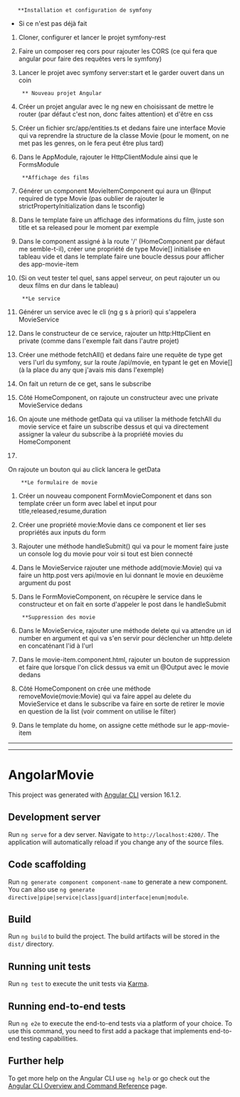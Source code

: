        **Installation et configuration de symfony

* Si ce n'est pas déjà fait

1. Cloner, configurer et lancer le projet symfony-rest
	
2. Faire un composer req cors pour rajouter les CORS (ce qui fera que angular pour faire des requêtes vers le symfony)
	
3. Lancer le projet avec symfony server:start et le garder ouvert dans un coin

        ** Nouveau projet Angular
	
1. Créer un projet angular avec le ng new en choisissant de mettre le router (par défaut c'est non, donc faites attention) et d'être en css
	
2. Créer un fichier src/app/entities.ts et dedans faire une interface Movie qui va reprendre la structure de la classe Movie (pour le moment, on ne met pas les genres, on le fera peut être plus tard)
	
3. Dans le AppModule, rajouter le HttpClientModule ainsi que le FormsModule


        **Affichage des films

1. Générer un component MovieItemComponent qui aura un @Input required de type Movie (pas oublier de rajouter le strictPropertyInitialization dans le tsconfig)
	
2. Dans le template faire un affichage des informations du film, juste son title et sa released pour le moment par exemple
	
3. Dans le component assigné à la route '/' (HomeComponent par défaut me semble-t-il), créer une propriété de type Movie[] initialisée en tableau vide et dans le template faire une boucle dessus pour afficher des app-movie-item
	
4. (Si on veut tester tel quel, sans appel serveur, on peut rajouter un ou deux films en dur dans le tableau)

        **Le service

1. Générer un service avec le cli (ng g s à priori) qui s'appelera MovieService
	
2. Dans le constructeur de ce service, rajouter un http:HttpClient en private (comme dans l'exemple fait dans l'autre projet)
	
3. Créer une méthode fetchAll() et dedans faire une requête de type get vers l'url du symfony, sur la route /api/movie, en typant le get en Movie[] (à la place du any que j'avais mis dans l'exemple)
	
4. On fait un return de ce get, sans le subscribe
	
5. Côté HomeComponent, on rajoute un constructeur avec une private MovieService dedans
	
6. On ajoute une méthode getData qui va utiliser la méthode fetchAll du movie service et faire un subscribe dessus et qui va directement assigner la valeur du subscribe à la propriété movies du HomeComponent
	
7. 
On rajoute un bouton qui au click lancera le getData


        **Le formulaire de movie

1. Créer un nouveau component FormMovieComponent et dans son template créer un form avec label et input pour title,released,resume,duration
	
2. Créer une propriété movie:Movie dans ce component et lier ses propriétés aux inputs du form
	
3. Rajouter une méthode handleSubmit() qui va pour le moment faire juste un console log du movie pour voir si tout est bien connecté
	
4. Dans le MovieService rajouter une méthode add(movie:Movie) qui va faire un http.post vers api/movie en lui donnant le movie en deuxième argument du post
	
5. Dans le FormMovieComponent, on récupère le service dans le constructeur et on fait en sorte d'appeler le post dans le handleSubmit



        **Suppression des movie

1. Dans le MovieService, rajouter une méthode delete qui va attendre un id number en argument et qui va s'en servir pour déclencher un http.delete en concaténant l'id à l'url
	
2. Dans le movie-item.component.html, rajouter un bouton de suppression et faire que lorsque l'on click dessus va emit un @Output avec le movie dedans
	
3. Côté HomeComponent on crée une méthode removeMovie(movie:Movie) qui va faire appel au delete du MovieService et dans le subscribe va faire en sorte de retirer le movie en question de la list (voir comment on utilise le filter)
	
4. Dans le template du home, on assigne cette méthode sur le app-movie-item
_____________________________
_____________________________
# AngolarMovie

This project was generated with [Angular CLI](https://github.com/angular/angular-cli) version 16.1.2.

## Development server

Run `ng serve` for a dev server. Navigate to `http://localhost:4200/`. The application will automatically reload if you change any of the source files.

## Code scaffolding

Run `ng generate component component-name` to generate a new component. You can also use `ng generate directive|pipe|service|class|guard|interface|enum|module`.

## Build

Run `ng build` to build the project. The build artifacts will be stored in the `dist/` directory.

## Running unit tests

Run `ng test` to execute the unit tests via [Karma](https://karma-runner.github.io).

## Running end-to-end tests

Run `ng e2e` to execute the end-to-end tests via a platform of your choice. To use this command, you need to first add a package that implements end-to-end testing capabilities.

## Further help

To get more help on the Angular CLI use `ng help` or go check out the [Angular CLI Overview and Command Reference](https://angular.io/cli) page.
